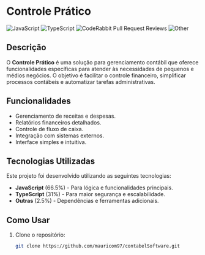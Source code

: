 # Controle Prático

![JavaScript](https://img.shields.io/badge/JavaScript-66.5%25-yellow)
![TypeScript](https://img.shields.io/badge/TypeScript-31%25-blue)
![CodeRabbit Pull Request Reviews](https://img.shields.io/coderabbit/prs/github/mauricom97/contabelSoftware?utm_source=oss&utm_medium=github&utm_campaign=mauricom97%2FcontabelSoftware&labelColor=171717&color=FF570A&link=https%3A%2F%2Fcoderabbit.ai&label=CodeRabbit+Reviews)
![Other](https://img.shields.io/badge/Other-2.5%25-lightgrey)

## Descrição

O **Controle Prático** é uma solução para gerenciamento contábil que oferece funcionalidades específicas para atender às necessidades de pequenos e médios negócios. O objetivo é facilitar o controle financeiro, simplificar processos contábeis e automatizar tarefas administrativas.

## Funcionalidades

- Gerenciamento de receitas e despesas.
- Relatórios financeiros detalhados.
- Controle de fluxo de caixa.
- Integração com sistemas externos.
- Interface simples e intuitiva.

## Tecnologias Utilizadas

Este projeto foi desenvolvido utilizando as seguintes tecnologias:

- **JavaScript** (66.5%) - Para lógica e funcionalidades principais.
- **TypeScript** (31%) - Para maior segurança e escalabilidade.
- **Outras** (2.5%) - Dependências e ferramentas adicionais.

## Como Usar

1. Clone o repositório:
   ```bash
   git clone https://github.com/mauricom97/contabelSoftware.git
